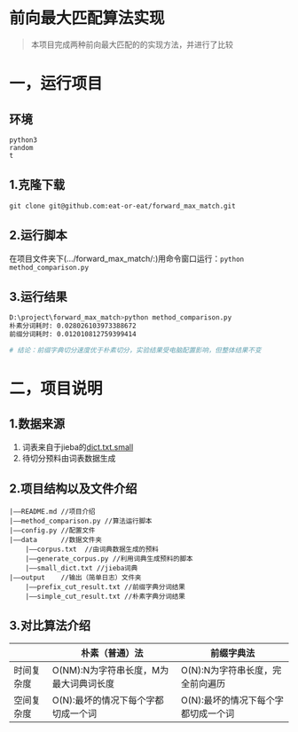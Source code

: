 # 前向最大匹配算法实现

> 本项目完成两种前向最大匹配的的实现方法，并进行了比较

# 一，运行项目

## 环境

```
python3
random
t
```



## 1.克隆下载

`git clone git@github.com:eat-or-eat/forward_max_match.git`

## 2.运行脚本

在项目文件夹下(.../forward_max_match/:)用命令窗口运行：`python method_comparison.py`

## 3.运行结果

```bash
D:\project\forward_max_match>python method_comparison.py
朴素分词耗时: 0.028026103973388672
前缀分词耗时: 0.012010812759399414

# 结论：前缀字典切分速度优于朴素切分，实验结果受电脑配置影响，但整体结果不变
```

# 二，项目说明

## 1.数据来源

1. 词表来自于jieba的[dict.txt.small](https://github.com/fxsjy/jieba/tree/master/extra_dict)
2. 待切分预料由词表数据生成

## 2.项目结构以及文件介绍

```
|——README.md //项目介绍
|——method_comparison.py //算法运行脚本
|——config.py //配置文件
|——data      //数据文件夹
	|——corpus.txt  //由词典数据生成的预料
	|——generate_corpus.py //利用词典生成预料的脚本
	|——small_dict.txt //jieba词典
|——output    //输出（简单日志）文件夹
	|——prefix_cut_result.txt //前缀字典分词结果
	|——simple_cut_result.txt //朴素字典分词结果

```





## 3.对比算法介绍

|            | 朴素（普通）法                         | 前缀字典法                          |
| ---------- | -------------------------------------- | ----------------------------------- |
| 时间复杂度 | O(NM):N为字符串长度，M为最大词典词长度 | O(N):N为字符串长度，完全前向遍历    |
| 空间复杂度 | O(N):最坏的情况下每个字都切成一个词    | O(N):最坏的情况下每个字都切成一个词 |

